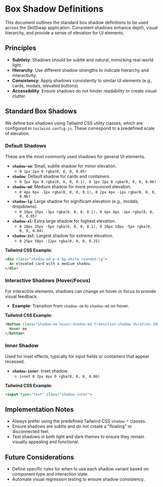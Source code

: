 # Box Shadow Definitions

This document outlines the standard box shadow definitions to be used across the SkillSwap application. Consistent shadows enhance depth, visual hierarchy, and provide a sense of elevation for UI elements.

## Principles

-   **Subtlety**: Shadows should be subtle and natural, mimicking real-world light.
-   **Hierarchy**: Use different shadow strengths to indicate hierarchy and interactivity.
-   **Consistency**: Apply shadows consistently to similar UI elements (e.g., cards, modals, elevated buttons).
-   **Accessibility**: Ensure shadows do not hinder readability or create visual clutter.

## Standard Box Shadows

We define box shadows using Tailwind CSS utility classes, which are configured in `tailwind.config.js`. These correspond to a predefined scale of elevation.

### Default Shadows

These are the most commonly used shadows for general UI elements.

*   **`shadow-sm`**: Small, subtle shadow for minor elevation.
    *   `0 1px 2px 0 rgba(0, 0, 0, 0.05)`
*   **`shadow`**: Default shadow for cards and containers.
    *   `0 1px 3px 0 rgba(0, 0, 0, 0.1), 0 1px 2px 0 rgba(0, 0, 0, 0.06)`
*   **`shadow-md`**: Medium shadow for more pronounced elevation.
    *   `0 4px 6px -1px rgba(0, 0, 0, 0.1), 0 2px 4px -1px rgba(0, 0, 0, 0.06)`
*   **`shadow-lg`**: Large shadow for significant elevation (e.g., modals, dropdowns).
    *   `0 10px 15px -3px rgba(0, 0, 0, 0.1), 0 4px 6px -2px rgba(0, 0, 0, 0.05)`
*   **`shadow-xl`**: Extra large shadow for highest elevation.
    *   `0 20px 25px -5px rgba(0, 0, 0, 0.1), 0 10px 10px -5px rgba(0, 0, 0, 0.04)`
*   **`shadow-2xl`**: Largest shadow for extreme elevation.
    *   `0 25px 50px -12px rgba(0, 0, 0, 0.25)`

**Tailwind CSS Example:**

```html
<div class="shadow-md p-4 bg-white rounded-lg">
  An elevated card with a medium shadow.
</div>
```

### Interactive Shadows (Hover/Focus)

For interactive elements, shadows can change on hover or focus to provide visual feedback.

*   **Example**: Transition from `shadow-sm` to `shadow-md` on hover.

**Tailwind CSS Example:**

```html
<button class="shadow-sm hover:shadow-md transition-shadow duration-200">
  Hover me
</button>
```

### Inner Shadow

Used for inset effects, typically for input fields or containers that appear recessed.

*   **`shadow-inner`**: Inset shadow.
    *   `inset 0 2px 4px 0 rgba(0, 0, 0, 0.06)`

**Tailwind CSS Example:**

```html
<input type="text" class="shadow-inner">
```

## Implementation Notes

-   Always prefer using the predefined Tailwind CSS `shadow-*` classes.
-   Ensure shadows are subtle and do not create a "floating" or disconnected feel.
-   Test shadows in both light and dark themes to ensure they remain visually appealing and functional.

## Future Considerations

-   Define specific rules for when to use each shadow variant based on component type and interaction state.
-   Automate visual regression testing to ensure shadow consistency.
